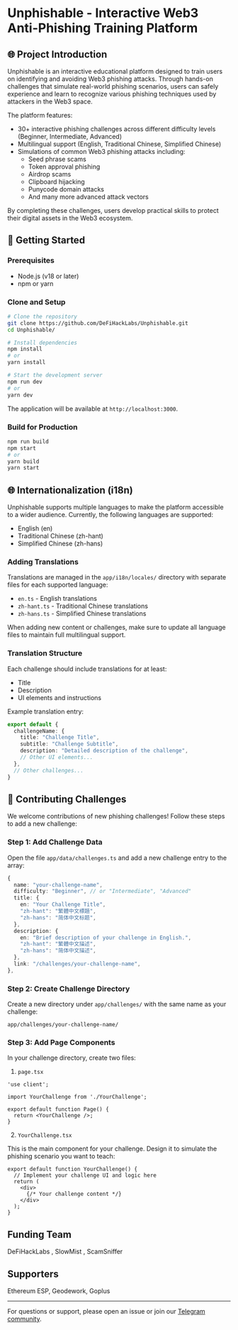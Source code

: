 
# Unphishable - Interactive Web3 Anti-Phishing Training Platform

## 🌐 Project Introduction

Unphishable is an interactive educational platform designed to train users on identifying and avoiding Web3 phishing attacks. Through hands-on challenges that simulate real-world phishing scenarios, users can safely experience and learn to recognize various phishing techniques used by attackers in the Web3 space.

The platform features:
- 30+ interactive phishing challenges across different difficulty levels (Beginner, Intermediate, Advanced)
- Multilingual support (English, Traditional Chinese, Simplified Chinese)
- Simulations of common Web3 phishing attacks including:
  - Seed phrase scams
  - Token approval phishing
  - Airdrop scams
  - Clipboard hijacking
  - Punycode domain attacks
  - And many more advanced attack vectors

By completing these challenges, users develop practical skills to protect their digital assets in the Web3 ecosystem.

## 🚀 Getting Started

### Prerequisites

- Node.js (v18 or later)
- npm or yarn

### Clone and Setup

```bash
# Clone the repository
git clone https://github.com/DeFiHackLabs/Unphishable.git
cd Unphishable/

# Install dependencies
npm install
# or
yarn install

# Start the development server
npm run dev
# or
yarn dev
```

The application will be available at `http://localhost:3000`.

### Build for Production

```bash
npm run build
npm start
# or
yarn build
yarn start
```

## 🌐 Internationalization (i18n)

Unphishable supports multiple languages to make the platform accessible to a wider audience. Currently, the following languages are supported:

- English (en)
- Traditional Chinese (zh-hant)
- Simplified Chinese (zh-hans)

### Adding Translations

Translations are managed in the `app/i18n/locales/` directory with separate files for each supported language:

- `en.ts` - English translations
- `zh-hant.ts` - Traditional Chinese translations
- `zh-hans.ts` - Simplified Chinese translations

When adding new content or challenges, make sure to update all language files to maintain full multilingual support.

### Translation Structure

Each challenge should include translations for at least:
- Title
- Description
- UI elements and instructions

Example translation entry:

```ts
export default {
  challengeName: {
    title: "Challenge Title",
    subtitle: "Challenge Subtitle",
    description: "Detailed description of the challenge",
    // Other UI elements...
  },
  // Other challenges...
}
```

## 🧩 Contributing Challenges

We welcome contributions of new phishing challenges! Follow these steps to add a new challenge:

### Step 1: Add Challenge Data

Open the file `app/data/challenges.ts` and add a new challenge entry to the array:

```ts
{
  name: "your-challenge-name",
  difficulty: "Beginner", // or "Intermediate", "Advanced"
  title: {
    en: "Your Challenge Title",
    "zh-hant": "繁體中文標題",
    "zh-hans": "简体中文标题",
  },
  description: {
    en: "Brief description of your challenge in English.",
    "zh-hant": "繁體中文描述",
    "zh-hans": "简体中文描述",
  },
  link: "/challenges/your-challenge-name",
},
```

### Step 2: Create Challenge Directory

Create a new directory under `app/challenges/` with the same name as your challenge:

```
app/challenges/your-challenge-name/
```

### Step 3: Add Page Components

In your challenge directory, create two files:

1. `page.tsx`

```tsx
'use client';

import YourChallenge from './YourChallenge';

export default function Page() {
  return <YourChallenge />;
}
```

2. `YourChallenge.tsx`

This is the main component for your challenge. Design it to simulate the phishing scenario you want to teach:

```tsx
export default function YourChallenge() {
  // Implement your challenge UI and logic here
  return (
    <div>
      {/* Your challenge content */}
    </div>
  );
}
```

## Funding Team

DeFiHackLabs , SlowMist , ScamSniffer

## Supporters

Ethereum ESP, Geodework, Goplus

---

For questions or support, please open an issue or join our [Telegram community](https://t.me/+hBfBSw1_zIUyZTQ1).

